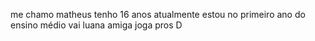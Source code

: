 me chamo matheus 
tenho 16 anos 
atualmente estou no primeiro ano do ensino médio 
vai luana amiga joga pros D
